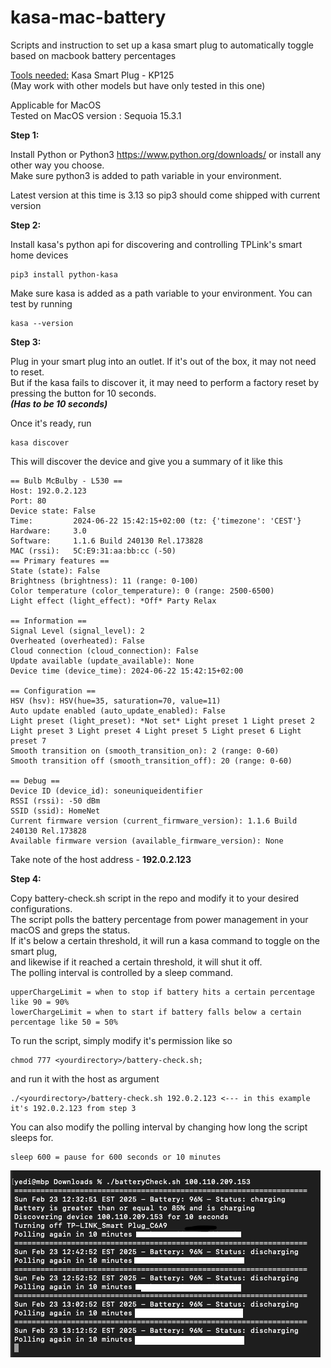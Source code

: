 # kasa-mac-battery
Scripts and instruction to set up a kasa smart plug to automatically toggle based on macbook battery percentages

<u>Tools needed:</u> Kasa Smart Plug - KP125  
(May work with other models but have only tested in this one)

Applicable for MacOS  
Tested on MacOS version : Sequoia 15.3.1

<b>Step 1:</b>

Install Python or Python3
https://www.python.org/downloads/
or install any other way you choose.  
Make sure python3 is added to path variable in your environment.

Latest version at this time is 3.13 so pip3 should come shipped with current version

<b>Step 2:</b>

Install kasa's python api for discovering and controlling TPLink's smart home devices

```
pip3 install python-kasa
```

Make sure kasa is added as a path variable to your environment.
You can test by running

```
kasa --version
```

<b>Step 3:</b>

Plug in your smart plug into an outlet. If it's out of the box, it may not need to reset.  
But if the kasa fails to discover it, it may need to perform a factory reset by pressing the button for 10 seconds.  
<b><i>(Has to be 10 seconds)  </i></b>

Once it's ready, run

```
kasa discover
```

This will discover the device and give you a summary of it like this

```
== Bulb McBulby - L530 ==
Host: 192.0.2.123
Port: 80
Device state: False
Time:         2024-06-22 15:42:15+02:00 (tz: {'timezone': 'CEST'}
Hardware:     3.0
Software:     1.1.6 Build 240130 Rel.173828
MAC (rssi):   5C:E9:31:aa:bb:cc (-50)
== Primary features ==
State (state): False
Brightness (brightness): 11 (range: 0-100)
Color temperature (color_temperature): 0 (range: 2500-6500)
Light effect (light_effect): *Off* Party Relax

== Information ==
Signal Level (signal_level): 2
Overheated (overheated): False
Cloud connection (cloud_connection): False
Update available (update_available): None
Device time (device_time): 2024-06-22 15:42:15+02:00

== Configuration ==
HSV (hsv): HSV(hue=35, saturation=70, value=11)
Auto update enabled (auto_update_enabled): False
Light preset (light_preset): *Not set* Light preset 1 Light preset 2 Light preset 3 Light preset 4 Light preset 5 Light preset 6 Light preset 7
Smooth transition on (smooth_transition_on): 2 (range: 0-60)
Smooth transition off (smooth_transition_off): 20 (range: 0-60)

== Debug ==
Device ID (device_id): soneuniqueidentifier
RSSI (rssi): -50 dBm
SSID (ssid): HomeNet
Current firmware version (current_firmware_version): 1.1.6 Build 240130 Rel.173828
Available firmware version (available_firmware_version): None
```

Take note of the host address - <b>192.0.2.123</b>

<b>Step 4:</b>

Copy battery-check.sh script in the repo and modify it to your desired configurations.  
The script polls the battery percentage from power management in your macOS and greps the status.  
If it's below a certain threshold, it will run a kasa command to toggle on the smart plug,  
and likewise if it reached a certain threshold, it will shut it off.  
The polling interval is controlled by a sleep command.  

```
upperChargeLimit = when to stop if battery hits a certain percentage like 90 = 90%
lowerChargeLimit = when to start if battery falls below a certain percentage like 50 = 50%
```

To run the script, simply modify it's permission like so
```
chmod 777 <yourdirectory>/battery-check.sh;
```
and run it with the host as argument   
```
./<yourdirectory>/battery-check.sh 192.0.2.123 <--- in this example it's 192.0.2.123 from step 3
```

You can also modify the polling interval by changing how long the script sleeps for.  
```
sleep 600 = pause for 600 seconds or 10 minutes
```

![image info](./image.png)